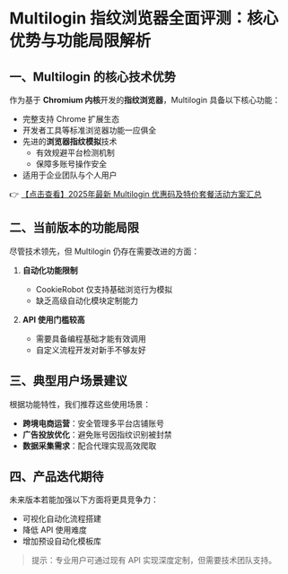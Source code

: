 # Multilogin 指纹浏览器全面评测：核心优势与功能局限解析

## 一、Multilogin 的核心技术优势

作为基于 **Chromium 内核**开发的**指纹浏览器**，Multilogin 具备以下核心功能：

- 完整支持 Chrome 扩展生态
- 开发者工具等标准浏览器功能一应俱全
- 先进的**浏览器指纹模拟**技术
  - 有效规避平台检测机制
  - 保障多账号操作安全
- 适用于企业团队与个人用户

👉 [【点击查看】2025年最新 Multilogin 优惠码及特价套餐活动方案汇总](https://bit.ly/multIlogin)

## 二、当前版本的功能局限

尽管技术领先，但 Multilogin 仍存在需要改进的方面：

1. **自动化功能限制**
   - CookieRobot 仅支持基础浏览行为模拟
   - 缺乏高级自动化模块定制能力

2. **API 使用门槛较高**
   - 需要具备编程基础才能有效调用
   - 自定义流程开发对新手不够友好

## 三、典型用户场景建议

根据功能特性，我们推荐这些使用场景：

- **跨境电商运营**：安全管理多平台店铺账号
- **广告投放优化**：避免账号因指纹识别被封禁
- **数据采集需求**：配合代理实现高效爬取

## 四、产品迭代期待

未来版本若能加强以下方面将更具竞争力：

- 可视化自动化流程搭建
- 降低 API 使用难度
- 增加预设自动化模板库

> 提示：专业用户可通过现有 API 实现深度定制，但需要技术团队支持。